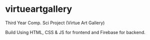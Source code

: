 # virtueartgallery

Third Year Comp. Sci Project (Virtue Art Gallery)

Build Using HTML, CSS & JS for frontend and Firebase for backend.
